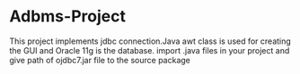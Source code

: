 # Adbms-Project
This project implements jdbc connection.Java awt class is used for creating the GUI and Oracle 11g is the database.
import .java files in your project and give path of ojdbc7.jar file to the source package
